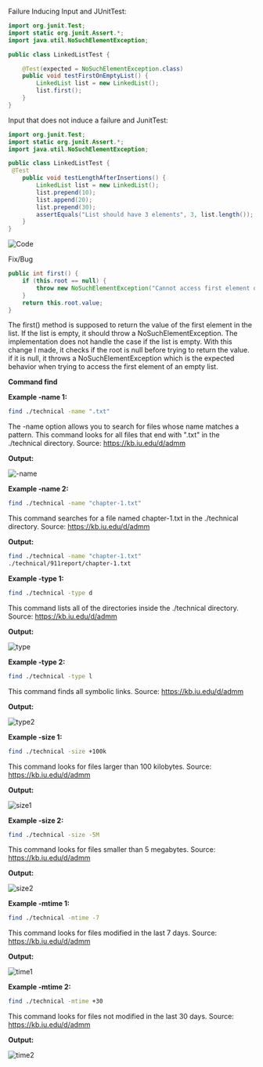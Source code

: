 Failure Inducing Input and JUnitTest:

```java
import org.junit.Test;
import static org.junit.Assert.*;
import java.util.NoSuchElementException;

public class LinkedListTest {

    @Test(expected = NoSuchElementException.class)
    public void testFirstOnEmptyList() {
        LinkedList list = new LinkedList();
        list.first(); 
    }
}
```

Input that does not induce a failure and JunitTest:

```java
import org.junit.Test;
import static org.junit.Assert.*;
import java.util.NoSuchElementException;

public class LinkedListTest {
 @Test
    public void testLengthAfterInsertions() {
        LinkedList list = new LinkedList();
        list.prepend(10);
        list.append(20);  
        list.prepend(30); 
        assertEquals("List should have 3 elements", 3, list.length());
    }
}
```
![Code](lab3ss/code1.PNG)

Fix/Bug
```java
public int first() {
    if (this.root == null) {
        throw new NoSuchElementException("Cannot access first element on an empty list.");
    }
    return this.root.value;
}
```
The first() method is supposed to return the value of the first element in the list. If the list is empty, it should throw a NoSuchElementException. The implementation does not handle the case if the list is empty. With this change I made, it checks if the root is null before trying to return the value. if it is null, it throws a NoSuchElementException which is the expected behavior when trying to access the first element of an empty list.

**Command find**

**Example -name 1:**
```bash
find ./technical -name ".txt"
```
The -name option allows you to search for files whose name matches a pattern. This command looks for all files that end with ".txt" in the ./technical directory. Source: https://kb.iu.edu/d/admm

**Output:**

![-name](lab3ss/-nameexample.PNG)

**Example -name 2:**

```bash
find ./technical -name "chapter-1.txt"
```
This command searches for a file named chapter-1.txt in the ./technical directory. Source: https://kb.iu.edu/d/admm

**Output:**

```bash
find ./technical -name "chapter-1.txt"
./technical/911report/chapter-1.txt
```

**Example -type 1:**
```bash
find ./technical -type d
```
This command lists all of the directories inside the ./technical directory. Source: https://kb.iu.edu/d/admm

**Output:**

![type](lab3ss/typeexample1.PNG)

**Example -type 2:**
```bash
find ./technical -type l
```
This command finds all symbolic links. Source: https://kb.iu.edu/d/admm

**Output:**

![type2](lab3ss/typeex2.PNG)

**Example -size 1:**
```bash
find ./technical -size +100k
```
This command looks for files larger than 100 kilobytes. Source: https://kb.iu.edu/d/admm

**Output:**

![size1](lab3ss/sizeex1.PNG)

**Example -size 2:**
```bash
find ./technical -size -5M
```
This command looks for files smaller than 5 megabytes. Source: https://kb.iu.edu/d/admm

**Output:**

![size2](lab3ss/sizeex2.PNG)

**Example -mtime 1:**
```bash
find ./technical -mtime -7
```
This command looks for files modified in the last 7 days. Source: https://kb.iu.edu/d/admm

**Output:**

![time1](lab3ss/mtimeex1.PNG)

**Example -mtime 2:**
```bash
find ./technical -mtime +30
```
This command looks for files not modified in the last 30 days. Source: https://kb.iu.edu/d/admm

**Output:**

![time2](lab3ss/mtimeex2.PNG)


